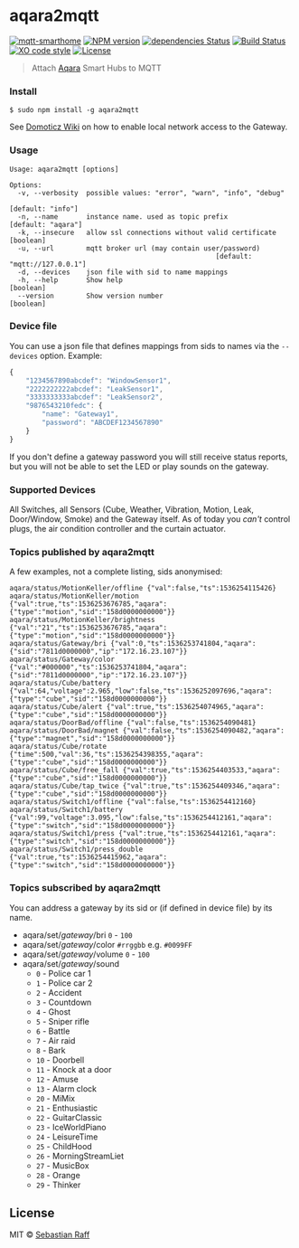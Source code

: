 # aqara2mqtt

[![mqtt-smarthome](https://img.shields.io/badge/mqtt-smarthome-blue.svg)](https://github.com/mqtt-smarthome/mqtt-smarthome)
[![NPM version](https://badge.fury.io/js/aqara2mqtt.svg)](http://badge.fury.io/js/aqara2mqtt)
[![dependencies Status](https://david-dm.org/hobbyquaker/aqara2mqtt/status.svg)](https://david-dm.org/hobbyquaker/aqara2mqtt)
[![Build Status](https://travis-ci.org/hobbyquaker/aqara2mqtt.svg?branch=master)](https://travis-ci.org/hobbyquaker/aqara2mqtt)
[![XO code style](https://img.shields.io/badge/code_style-XO-5ed9c7.svg)](https://github.com/sindresorhus/xo)
[![License][mit-badge]][mit-url]

> Attach [Aqara](https://www.aqara.com/en/products.html) Smart Hubs to MQTT

### Install

`$ sudo npm install -g aqara2mqtt`

See [Domoticz Wiki](https://www.domoticz.com/wiki/Xiaomi_Gateway_(Aqara)#Adding_the_Xiaomi_Gateway_to_Domoticz) on how 
to enable local network access to the Gateway.


### Usage 

```
Usage: aqara2mqtt [options]

Options:
  -v, --verbosity  possible values: "error", "warn", "info", "debug"
                                                               [default: "info"]
  -n, --name       instance name. used as topic prefix        [default: "aqara"]
  -k, --insecure   allow ssl connections without valid certificate     [boolean]
  -u, --url        mqtt broker url (may contain user/password)
                                                   [default: "mqtt://127.0.0.1"]
  -d, --devices    json file with sid to name mappings
  -h, --help       Show help                                           [boolean]
  --version        Show version number                                 [boolean]
```


### Device file

You can use a json file that defines mappings from sids to names via the `--devices` option. Example:
```javascript
{
    "1234567890abcdef": "WindowSensor1",
    "2222222222abcdef": "LeakSensor1",
    "3333333333abcdef": "LeakSensor2",
    "9876543210fedc": {
        "name": "Gateway1",
        "password": "ABCDEF1234567890"
    }
}
```

If you don't define a gateway password you will still receive status reports, but you will not be able to set the LED
or play sounds on the gateway.

### Supported Devices

All Switches, all Sensors (Cube, Weather, Vibration, Motion, Leak, Door/Window, Smoke) and the Gateway itself. As of 
today you _can't_ control plugs, the air condition controller and the curtain actuator.

### Topics published by aqara2mqtt

A few examples, not a complete listing, sids anonymised:

```
aqara/status/MotionKeller/offline {"val":false,"ts":1536254115426}
aqara/status/MotionKeller/motion {"val":true,"ts":1536253676785,"aqara":{"type":"motion","sid":"158d0000000000"}}
aqara/status/MotionKeller/brightness {"val":"21","ts":1536253676785,"aqara":{"type":"motion","sid":"158d0000000000"}}
aqara/status/Gateway/bri {"val":0,"ts":1536253741804,"aqara":{"sid":"7811d0000000","ip":"172.16.23.107"}}
aqara/status/Gateway/color {"val":"#000000","ts":1536253741804,"aqara":{"sid":"7811d0000000","ip":"172.16.23.107"}}
aqara/status/Cube/battery {"val":64,"voltage":2.965,"low":false,"ts":1536252097696,"aqara":{"type":"cube","sid":"158d0000000000"}}
aqara/status/Cube/alert {"val":true,"ts":1536254074965,"aqara":{"type":"cube","sid":"158d0000000000"}}
aqara/status/DoorBad/offline {"val":false,"ts":1536254090481}
aqara/status/DoorBad/magnet {"val":false,"ts":1536254090482,"aqara":{"type":"magnet","sid":"158d0000000000"}}
aqara/status/Cube/rotate {"time":500,"val":36,"ts":1536254398355,"aqara":{"type":"cube","sid":"158d0000000000"}}
aqara/status/Cube/free_fall {"val":true,"ts":1536254403533,"aqara":{"type":"cube","sid":"158d0000000000"}}
aqara/status/Cube/tap_twice {"val":true,"ts":1536254409346,"aqara":{"type":"cube","sid":"158d0000000000"}}
aqara/status/Switch1/offline {"val":false,"ts":1536254412160}
aqara/status/Switch1/battery {"val":99,"voltage":3.095,"low":false,"ts":1536254412161,"aqara":{"type":"switch","sid":"158d0000000000"}}
aqara/status/Switch1/press {"val":true,"ts":1536254412161,"aqara":{"type":"switch","sid":"158d0000000000"}}
aqara/status/Switch1/press_double {"val":true,"ts":1536254415962,"aqara":{"type":"switch","sid":"158d0000000000"}}
```


### Topics subscribed by aqara2mqtt

You can address a gateway by its sid or (if defined in device file) by its name.

* aqara/set/_gateway_/bri `0` - `100`
* aqara/set/_gateway_/color `#rrggbb` e.g. `#0099FF`
* aqara/set/_gateway_/volume `0` - `100`
* aqara/set/_gateway_/sound 
  * `0` - Police car 1
  * `1` - Police car 2
  * `2` - Accident
  * `3` - Countdown
  * `4` - Ghost
  * `5` - Sniper rifle
  * `6` - Battle
  * `7` - Air raid
  * `8` - Bark
  * `10` - Doorbell
  * `11` - Knock at a door
  * `12` - Amuse
  * `13` - Alarm clock
  * `20` - MiMix
  * `21` - Enthusiastic
  * `22` - GuitarClassic
  * `23` - IceWorldPiano
  * `24` - LeisureTime
  * `25` - ChildHood
  * `26` - MorningStreamLiet
  * `27` - MusicBox
  * `28` - Orange
  * `29` - Thinker


## License

MIT © [Sebastian Raff](https://github.com/hobbyquaker)

[mit-badge]: https://img.shields.io/badge/License-MIT-blue.svg?style=flat
[mit-url]: LICENSE
